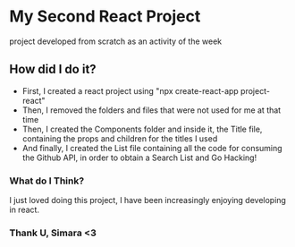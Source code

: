 # My Second React Project


project developed from scratch as an activity of the week

## How did I do it?

- First, I created a react project using "npx create-react-app project-react"
- Then, I removed the folders and files that were not used for me at that time
- Then, I created the Components folder and inside it, the Title file, containing the props and children for the titles I used
- And finally, I created the List file containing all the code for consuming the Github API, in order to obtain a Search List
and Go Hacking!

### What do I Think?

I just loved doing this project, I have been increasingly enjoying developing in react.



### Thank U, Simara <3

